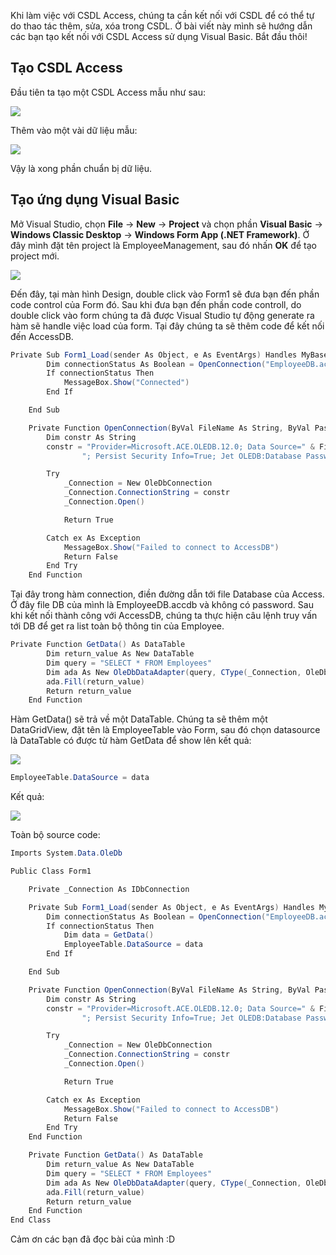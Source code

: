 Khi làm việc với CSDL Access, chúng ta cần kết nối với CSDL để có thể tự do thao tác thêm, sửa, xóa trong CSDL. Ở bài viết này mình sẽ hướng dẫn các bạn tạo kết nối với CSDL Access sử dụng Visual Basic. Bắt đầu thôi!

## Tạo CSDL Access

Đầu tiên ta tạo một CSDL Access mẫu như sau:

![](https://images.viblo.asia/035e40d2-fb07-4d46-9b44-c8d951a5c1b8.PNG)

Thêm vào một vài dữ liệu mẫu:

![](https://images.viblo.asia/a7a631e7-d3a5-41f7-a204-e9dfa22b6bc5.PNG)

Vậy là xong phần chuẩn bị dữ liệu.

## Tạo ứng dụng Visual Basic

Mở Visual Studio, chọn **File**  -> **New** -> **Project** và chọn phần **Visual Basic** -> **Windows Classic Desktop** -> **Windows Form App (.NET Framework)**. Ở đây mình đặt tên project là EmployeeManagement, sau đó nhấn **OK** để tạo project mới.

![](https://images.viblo.asia/7aecad10-7605-4777-b250-3104815b997b.PNG)

Đến đây, tại màn hình Design, double click vào Form1 sẽ đưa bạn đến phần code control của Form đó. Sau khi đưa bạn đến phần code controll, do double click vào form chúng ta đã được Visual Studio tự động generate ra hàm sẽ handle việc load của form. Tại đây chúng ta sẽ thêm code để kết nối đến AccessDB.

```csharp
Private Sub Form1_Load(sender As Object, e As EventArgs) Handles MyBase.Load
        Dim connectionStatus As Boolean = OpenConnection("EmployeeDB.accdb", "")
        If connectionStatus Then
            MessageBox.Show("Connected")
        End If

    End Sub

    Private Function OpenConnection(ByVal FileName As String, ByVal Password As String) As Boolean
        Dim constr As String
        constr = "Provider=Microsoft.ACE.OLEDB.12.0; Data Source=" & FileName &
                "; Persist Security Info=True; Jet OLEDB:Database Password=" & Password

        Try
            _Connection = New OleDbConnection
            _Connection.ConnectionString = constr
            _Connection.Open()

            Return True

        Catch ex As Exception
            MessageBox.Show("Failed to connect to AccessDB")
            Return False
        End Try
    End Function
```

Tại đây trong hàm connection, điền đường dẫn tới file Database của Access. Ở đây file DB của mình là EmployeeDB.accdb và không có password.
Sau khi kết nối thành công với AccessDB, chúng ta thực hiện câu lệnh truy vấn tới DB để get ra list toàn bộ thông tin của Employee.

```csharp
Private Function GetData() As DataTable
        Dim return_value As New DataTable
        Dim query = "SELECT * FROM Employees"
        Dim ada As New OleDbDataAdapter(query, CType(_Connection, OleDbConnection))
        ada.Fill(return_value)
        Return return_value
    End Function
```

Hàm GetData() sẽ trả về một DataTable.
Chúng ta sẽ thêm một DataGridView, đặt tên là EmployeeTable vào Form, sau đó chọn datasource là DataTable có được từ hàm GetData để show lên kết quả:

![](https://images.viblo.asia/b5a8a597-f14f-4296-80b9-60bd7b3eea99.PNG)

```csharp
EmployeeTable.DataSource = data
```

Kết quả:

![](https://images.viblo.asia/4f1aed6c-b49d-48f1-aa6c-d43ab8ce603d.PNG)

Toàn bộ source code:

```csharp
Imports System.Data.OleDb

Public Class Form1

    Private _Connection As IDbConnection

    Private Sub Form1_Load(sender As Object, e As EventArgs) Handles MyBase.Load
        Dim connectionStatus As Boolean = OpenConnection("EmployeeDB.accdb", "")
        If connectionStatus Then
            Dim data = GetData()
            EmployeeTable.DataSource = data
        End If

    End Sub

    Private Function OpenConnection(ByVal FileName As String, ByVal Password As String) As Boolean
        Dim constr As String
        constr = "Provider=Microsoft.ACE.OLEDB.12.0; Data Source=" & FileName &
                "; Persist Security Info=True; Jet OLEDB:Database Password=" & Password

        Try
            _Connection = New OleDbConnection
            _Connection.ConnectionString = constr
            _Connection.Open()

            Return True

        Catch ex As Exception
            MessageBox.Show("Failed to connect to AccessDB")
            Return False
        End Try
    End Function

    Private Function GetData() As DataTable
        Dim return_value As New DataTable
        Dim query = "SELECT * FROM Employees"
        Dim ada As New OleDbDataAdapter(query, CType(_Connection, OleDbConnection))
        ada.Fill(return_value)
        Return return_value
    End Function
End Class
```

Cảm ơn các bạn đã đọc bài của mình :D